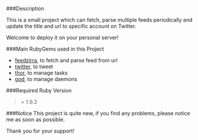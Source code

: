 ###Description

This is a small project which can fetch, parse multiple feeds periodically and update the title and url to specific account on Twitter.

Welcome to deploy it on your personal server!

###Main RubyGems used in this Project

* [feedzirra](https://github.com/pauldix/feedzirra), to fetch and parse feed from url
* [twitter](https://github.com/sferik/twitter), to tweet
* [thor](https://github.com/wycats/thor), to manage tasks
* [god](https://github.com/mojombo/god), to manage daemons

###Required Ruby Version
>= 1.9.3

###Notice
This project is quite new, if you find any problems, please notice me as soon as possible.

Thank you for your support!
